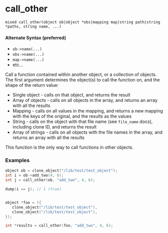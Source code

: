 # call_other

`mixed call_other(object ob|object *obs|mapping map|string path|string *paths, string name, ...)`

#### Alternate Syntax (preferred)
* `ob->name(...)`
* `obs->name(...)`
* `map->name(...)`
* etc...

Call a function contained within another object, or a collection of objects.
The first argument determines the object(s) to call the function on, and the
shape of the return value:

* Single object - calls on that object, and returns the result
* Array of objects - calls on all objects in the array, and 
  returns an array with all the results
* Mapping - calls on all values in the mapping, and returns a new mapping with 
  the keys of the original, and the results as the values
* String - calls on the object with that file name (see `file_name` docs), including
  clone ID, and returns the result
* Array of strings - calls on all objects with the file names in the array, and 
  returns an array with all the results

This function is the only way to call functions in other objects.

### Examples

```c
object ob = clone_object("/lib/test/test_object");
int i = ob->add_two(4, 6);
int j = call_other(ob, "add_two", 4, 6);

dump(i == j); // 1 (true)


object *foo = ({
   clone_object("/lib/test/test_object"),
   clone_object("/lib/test/test_object"),
});

int *results = call_other(foo, "add_two", 4, 6);
```
